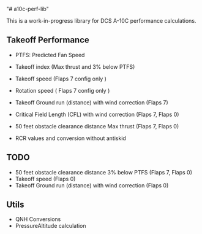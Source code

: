 "# a10c-perf-lib" 

This is a work-in-progress library for DCS A-10C performance calculations.

## Takeoff Performance

- PTFS: Predicted Fan Speed
- Takeoff index (Max thrust and 3% below PTFS)
- Takeoff speed (Flaps 7 config only )
- Rotation speed ( Flaps 7 config only )
- Takeoff Ground run (distance)  with wind correction (Flaps 7)
- Critical Field Length (CFL) with wind correction (Flaps 7, Flaps 0)
- 50 feet obstacle clearance distance Max thrust (Flaps 7, Flaps 0)

- RCR values and conversion without antiskid

## TODO

- 50 feet obstacle clearance distance 3% below PTFS (Flaps 7, Flaps 0)
- Takeoff speed (Flaps 0)
- Takeoff Ground run (distance)  with wind correction (Flaps 0)
 

## Utils

- QNH Conversions
- PressureAltitude calculation
